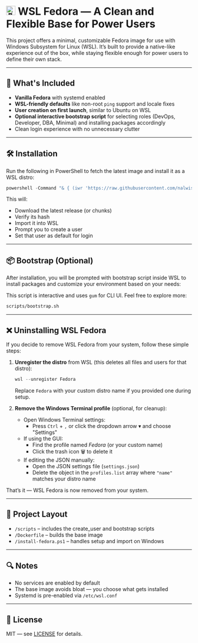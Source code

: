 # <img src="https://upload.wikimedia.org/wikipedia/commons/3/3f/Fedora_logo.svg" alt="🎩" width="25"/> WSL Fedora — A Clean and Flexible Base for Power Users

This project offers a minimal, customizable Fedora image for use with Windows Subsystem for Linux (WSL). It’s built to provide a native-like experience out of the box, while staying flexible enough for power users to define their own stack.

---

## 🧩 What's Included

- **Vanilla Fedora** with systemd enabled
- **WSL-friendly defaults** like non-root `ping` support and locale fixes
- **User creation on first launch**, similar to Ubuntu on WSL
- **Optional interactive bootstrap script** for selecting roles (DevOps, Developer, DBA, Minimal) and installing packages accordingly
- Clean login experience with no unnecessary clutter

---

## 🛠 Installation

Run the following in PowerShell to fetch the latest image and install it as a WSL distro:

```powershell
powershell -Command "& { (iwr 'https://raw.githubusercontent.com/nalwisidi/wsl-fedora/main/install_fedora.ps1').Content | iex }"
```

This will:
- Download the latest release (or chunks)
- Verify its hash
- Import it into WSL
- Prompt you to create a user
- Set that user as default for login

---

## 📦 Bootstrap (Optional)

After installation, you will be prompted with bootstrap script inside WSL to install packages and customize your environment based on your needs:

This script is interactive and uses `gum` for CLI UI. Feel free to explore more:

```bash
scripts/bootstrap.sh
```

---

## ❌ Uninstalling WSL Fedora

If you decide to remove WSL Fedora from your system, follow these simple steps:

1. **Unregister the distro** from WSL (this deletes all files and users for that distro):

   ```powershell
   wsl --unregister Fedora
   ```

   Replace `Fedora` with your custom distro name if you provided one during setup.

2. **Remove the Windows Terminal profile** (optional, for cleanup):

   - Open Windows Terminal settings:
     - Press `Ctrl` + `,` or click the dropdown arrow ▾ and choose "Settings"
   - If using the GUI:
     - Find the profile named *Fedora* (or your custom name)
     - Click the trash icon 🗑️ to delete it
   - If editing the JSON manually:
     - Open the JSON settings file (`settings.json`)
     - Delete the object in the `profiles.list` array where `"name"` matches your distro name

That’s it — WSL Fedora is now removed from your system.

---

## 🧰 Project Layout

- `/scripts` – includes the create_user and bootstrap scripts
- `/Dockerfile` – builds the base image
- `/install-fedora.ps1` – handles setup and import on Windows

---

## 🔍 Notes

- No services are enabled by default
- The base image avoids bloat — you choose what gets installed
- Systemd is pre-enabled via `/etc/wsl.conf`

---

## 📄 License

MIT — see [LICENSE](./LICENSE) for details.
